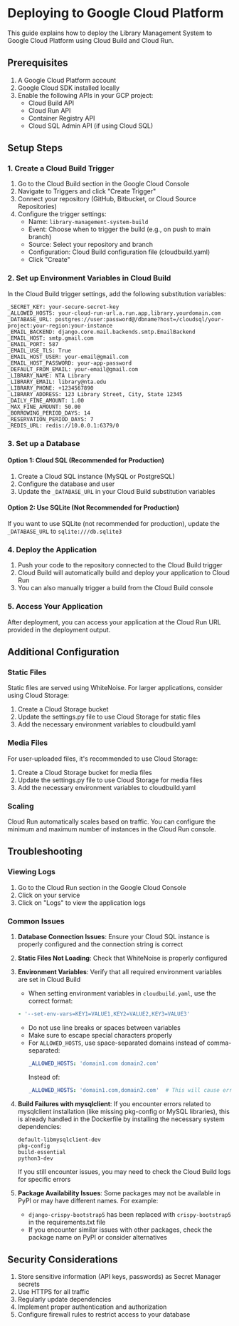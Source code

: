 # Deploying to Google Cloud Platform

This guide explains how to deploy the Library Management System to Google Cloud Platform using Cloud Build and Cloud Run.

## Prerequisites

1. A Google Cloud Platform account
2. Google Cloud SDK installed locally
3. Enable the following APIs in your GCP project:
   - Cloud Build API
   - Cloud Run API
   - Container Registry API
   - Cloud SQL Admin API (if using Cloud SQL)

## Setup Steps

### 1. Create a Cloud Build Trigger

1. Go to the Cloud Build section in the Google Cloud Console
2. Navigate to Triggers and click "Create Trigger"
3. Connect your repository (GitHub, Bitbucket, or Cloud Source Repositories)
4. Configure the trigger settings:
   - Name: `library-management-system-build`
   - Event: Choose when to trigger the build (e.g., on push to main branch)
   - Source: Select your repository and branch
   - Configuration: Cloud Build configuration file (cloudbuild.yaml)
   - Click "Create"

### 2. Set up Environment Variables in Cloud Build

In the Cloud Build trigger settings, add the following substitution variables:

```
_SECRET_KEY: your-secure-secret-key
_ALLOWED_HOSTS: your-cloud-run-url.a.run.app,library.yourdomain.com
_DATABASE_URL: postgres://user:password@/dbname?host=/cloudsql/your-project:your-region:your-instance
_EMAIL_BACKEND: django.core.mail.backends.smtp.EmailBackend
_EMAIL_HOST: smtp.gmail.com
_EMAIL_PORT: 587
_EMAIL_USE_TLS: True
_EMAIL_HOST_USER: your-email@gmail.com
_EMAIL_HOST_PASSWORD: your-app-password
_DEFAULT_FROM_EMAIL: your-email@gmail.com
_LIBRARY_NAME: NTA Library
_LIBRARY_EMAIL: library@nta.edu
_LIBRARY_PHONE: +1234567890
_LIBRARY_ADDRESS: 123 Library Street, City, State 12345
_DAILY_FINE_AMOUNT: 1.00
_MAX_FINE_AMOUNT: 50.00
_BORROWING_PERIOD_DAYS: 14
_RESERVATION_PERIOD_DAYS: 7
_REDIS_URL: redis://10.0.0.1:6379/0
```

### 3. Set up a Database

#### Option 1: Cloud SQL (Recommended for Production)

1. Create a Cloud SQL instance (MySQL or PostgreSQL)
2. Configure the database and user
3. Update the `_DATABASE_URL` in your Cloud Build substitution variables

#### Option 2: Use SQLite (Not Recommended for Production)

If you want to use SQLite (not recommended for production), update the `_DATABASE_URL` to `sqlite:///db.sqlite3`

### 4. Deploy the Application

1. Push your code to the repository connected to the Cloud Build trigger
2. Cloud Build will automatically build and deploy your application to Cloud Run
3. You can also manually trigger a build from the Cloud Build console

### 5. Access Your Application

After deployment, you can access your application at the Cloud Run URL provided in the deployment output.

## Additional Configuration

### Static Files

Static files are served using WhiteNoise. For larger applications, consider using Cloud Storage:

1. Create a Cloud Storage bucket
2. Update the settings.py file to use Cloud Storage for static files
3. Add the necessary environment variables to cloudbuild.yaml

### Media Files

For user-uploaded files, it's recommended to use Cloud Storage:

1. Create a Cloud Storage bucket for media files
2. Update the settings.py file to use Cloud Storage for media files
3. Add the necessary environment variables to cloudbuild.yaml

### Scaling

Cloud Run automatically scales based on traffic. You can configure the minimum and maximum number of instances in the Cloud Run console.

## Troubleshooting

### Viewing Logs

1. Go to the Cloud Run section in the Google Cloud Console
2. Click on your service
3. Click on "Logs" to view the application logs

### Common Issues

1. **Database Connection Issues**: Ensure your Cloud SQL instance is properly configured and the connection string is correct
2. **Static Files Not Loading**: Check that WhiteNoise is properly configured
3. **Environment Variables**: Verify that all required environment variables are set in Cloud Build
   - When setting environment variables in `cloudbuild.yaml`, use the correct format:
   ```yaml
   - '--set-env-vars=KEY1=VALUE1,KEY2=VALUE2,KEY3=VALUE3'
   ```
   - Do not use line breaks or spaces between variables
   - Make sure to escape special characters properly
   - For `ALLOWED_HOSTS`, use space-separated domains instead of comma-separated:
     ```yaml
     _ALLOWED_HOSTS: 'domain1.com domain2.com'
     ```
     Instead of:
     ```yaml
     _ALLOWED_HOSTS: 'domain1.com,domain2.com'  # This will cause errors
     ```
4. **Build Failures with mysqlclient**: If you encounter errors related to mysqlclient installation (like missing pkg-config or MySQL libraries), this is already handled in the Dockerfile by installing the necessary system dependencies:
   ```
   default-libmysqlclient-dev
   pkg-config
   build-essential
   python3-dev
   ```
   If you still encounter issues, you may need to check the Cloud Build logs for specific errors

5. **Package Availability Issues**: Some packages may not be available in PyPI or may have different names. For example:
   - `django-crispy-bootstrap5` has been replaced with `crispy-bootstrap5` in the requirements.txt file
   - If you encounter similar issues with other packages, check the package name on PyPI or consider alternatives

## Security Considerations

1. Store sensitive information (API keys, passwords) as Secret Manager secrets
2. Use HTTPS for all traffic
3. Regularly update dependencies
4. Implement proper authentication and authorization
5. Configure firewall rules to restrict access to your database
